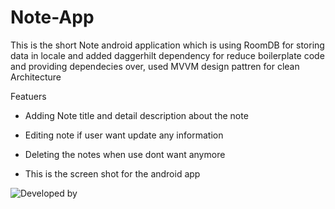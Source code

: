 # Note-App
This is the short Note android application which is using RoomDB for storing data in locale and added daggerhilt dependency for  reduce boilerplate code and providing dependecies over, used MVVM design pattren for clean Architecture 

Featuers

* Adding Note title and detail description about the note
* Editing note if user want update any information
* Deleting the notes when use dont want anymore

* This is the screen shot for the android app 

![Developed by](https://github.com/user-attachments/assets/466a6783-7461-49b8-8697-2f20ccfadcb9)
